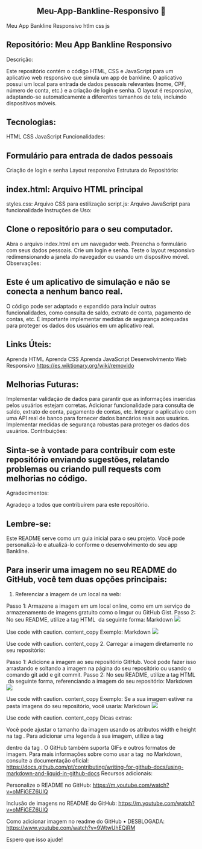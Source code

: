 

<span align="center">

##  Meu-App-Bankline-Responsivo 👋 

</span>

Meu App Bankline Responsivo htlm css js
## Repositório: Meu App Bankline Responsivo
Descrição:

Este repositório contém o código HTML, CSS e JavaScript para um aplicativo web responsivo que simula um app de bankline. O aplicativo possui um local para entrada de dados pessoais relevantes (nome, CPF, número de conta, etc.) e a criação de login e senha. O layout é responsivo, adaptando-se automaticamente a diferentes tamanhos de tela, incluindo dispositivos móveis.

## Tecnologias:

HTML
CSS
JavaScript
Funcionalidades:

## Formulário para entrada de dados pessoais
Criação de login e senha
Layout responsivo
Estrutura do Repositório:

## index.html: Arquivo HTML principal
styles.css: Arquivo CSS para estilização
script.js: Arquivo JavaScript para funcionalidade
Instruções de Uso:

## Clone o repositório para o seu computador.
Abra o arquivo index.html em um navegador web.
Preencha o formulário com seus dados pessoais.
Crie um login e senha.
Teste o layout responsivo redimensionando a janela do navegador ou usando um dispositivo móvel.
Observações:

## Este é um aplicativo de simulação e não se conecta a nenhum banco real.
O código pode ser adaptado e expandido para incluir outras funcionalidades, como consulta de saldo, extrato de conta, pagamento de contas, etc.
É importante implementar medidas de segurança adequadas para proteger os dados dos usuários em um aplicativo real.
## Links Úteis:

Aprenda HTML
Aprenda CSS
Aprenda JavaScript
Desenvolvimento Web Responsivo https://es.wiktionary.org/wiki/removido
## Melhorias Futuras:

Implementar validação de dados para garantir que as informações inseridas pelos usuários estejam corretas.
Adicionar funcionalidade para consulta de saldo, extrato de conta, pagamento de contas, etc.
Integrar o aplicativo com uma API real de banco para fornecer dados bancários reais aos usuários.
Implementar medidas de segurança robustas para proteger os dados dos usuários.
Contribuições:

## Sinta-se à vontade para contribuir com este repositório enviando sugestões, relatando problemas ou criando pull requests com melhorias no código.

Agradecimentos:

Agradeço a todos que contribuírem para este repositório.

## Lembre-se:

Este README serve como um guia inicial para o seu projeto. Você pode personalizá-lo e atualizá-lo conforme o desenvolvimento do seu app Bankline.



## Para inserir uma imagem no seu README do GitHub, você tem duas opções principais:

1. Referenciar a imagem de um local na web:

Passo 1: Armazene a imagem em um local online, como em um serviço de armazenamento de imagens gratuito como o Imgur ou GitHub Gist.
Passo 2: No seu README, utilize a tag HTML <img> da seguinte forma:
Markdown
<img src="https://www.instagram.com/dareal_image/?hl=en">

Use code with caution.
content_copy
Exemplo:
Markdown
<img src="https://i.imgur.com/exemplo.png">

Use code with caution.
content_copy
2. Carregar a imagem diretamente no seu repositório:

Passo 1: Adicione a imagem ao seu repositório GitHub. Você pode fazer isso arrastando e soltando a imagem na página do seu repositório ou usando o comando git add e git commit.
Passo 2: No seu README, utilize a tag HTML <img> da seguinte forma, referenciando a imagem do seu repositório:
Markdown
<img src="[caminho da imagem no repositório]">

Use code with caution.
content_copy
Exemplo: Se a sua imagem estiver na pasta imagens do seu repositório, você usaria:
Markdown
<img src="imagens/exemplo.png">

Use code with caution.
content_copy
Dicas extras:

Você pode ajustar o tamanho da imagem usando os atributos width e height na tag <img>.
Para adicionar uma legenda à sua imagem, utilize a tag <figcaption> dentro da tag <img>.
O GitHub também suporta GIFs e outros formatos de imagem.
Para mais informações sobre como usar a tag <img> no Markdown, consulte a documentação oficial: https://docs.github.com/pt/contributing/writing-for-github-docs/using-markdown-and-liquid-in-github-docs
Recursos adicionais:

Personalize o README no GitHub: https://m.youtube.com/watch?v=oMFiGEZ6UlQ

Inclusão de imagens no README do GitHub: https://m.youtube.com/watch?v=oMFiGEZ6UlQ

Como adicionar imagem no readme do GitHub • DESBLOGADA: https://www.youtube.com/watch?v=9WtwUhEQiRM

Espero que isso ajude!




